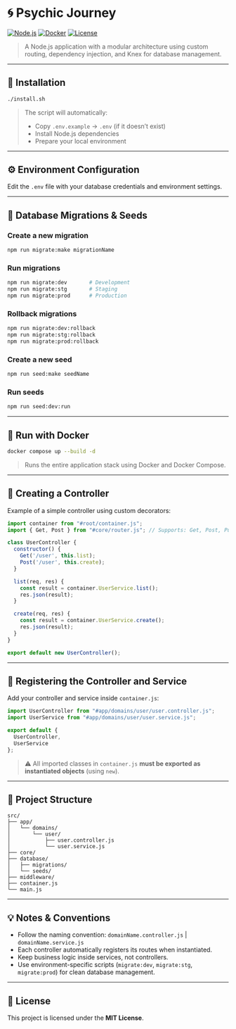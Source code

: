 # 🌀 Psychic Journey

[![Node.js](https://img.shields.io/badge/Node.js-18.x-green?logo=node.js)](https://nodejs.org/)
[![Docker](https://img.shields.io/badge/Docker-ready-blue?logo=docker)](https://www.docker.com/)
[![License](https://img.shields.io/badge/license-MIT-lightgrey.svg)](LICENSE)

> A Node.js application with a modular architecture using custom routing, dependency injection, and Knex for database management.

---

## 🚀 Installation

```bash
./install.sh
````

> The script will automatically:
>
> * Copy `.env.example` → `.env` (if it doesn’t exist)
> * Install Node.js dependencies
> * Prepare your local environment

---

## ⚙️ Environment Configuration

Edit the `.env` file with your database credentials and environment settings.

---

## 🧩 Database Migrations & Seeds

### Create a new migration

```bash
npm run migrate:make migrationName
```

### Run migrations

```bash
npm run migrate:dev       # Development
npm run migrate:stg       # Staging
npm run migrate:prod      # Production
```

### Rollback migrations

```bash
npm run migrate:dev:rollback
npm run migrate:stg:rollback
npm run migrate:prod:rollback
```

### Create a new seed

```bash
npm run seed:make seedName
```

### Run seeds

```bash
npm run seed:dev:run
```

---

## 🐳 Run with Docker

```bash
docker compose up --build -d
```

> Runs the entire application stack using Docker and Docker Compose.

---

## 🧠 Creating a Controller

Example of a simple controller using custom decorators:

```js
import container from "#root/container.js";
import { Get, Post } from "#core/router.js"; // Supports: Get, Post, Put, Patch, Delete

class UserController {
  constructor() {
    Get('/user', this.list);
    Post('/user', this.create);
  }

  list(req, res) {
    const result = container.UserService.list();
    res.json(result);
  }

  create(req, res) {
    const result = container.UserService.create();
    res.json(result);
  }
}

export default new UserController();
```

---

## 🧱 Registering the Controller and Service

Add your controller and service inside `container.js`:

```js
import UserController from "#app/domains/user/user.controller.js";
import UserService from "#app/domains/user/user.service.js";

export default {
  UserController,
  UserService
};
```

> ⚠️ All imported classes in `container.js` **must be exported as instantiated objects** (using `new`).

---

## 🧭 Project Structure

```
src/
├── app/
│   └── domains/
│       └── user/
│           ├── user.controller.js
│           └── user.service.js
├── core/
├── database/
│   ├── migrations/
│   └── seeds/
├── middleware/
├── container.js
└── main.js
```

---

## 💡 Notes & Conventions

* Follow the naming convention:
  `domainName.controller.js` | `domainName.service.js`
* Each controller automatically registers its routes when instantiated.
* Keep business logic inside services, not controllers.
* Use environment-specific scripts (`migrate:dev`, `migrate:stg`, `migrate:prod`) for clean database management.

---

## 🧾 License

This project is licensed under the **MIT License**.

